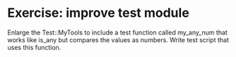 # Exercise: improve test module



Enlarge the Test::MyTools to include a test function
called my_any_num that works like is_any but compares the
values as numbers.
Write test script that uses this function.




